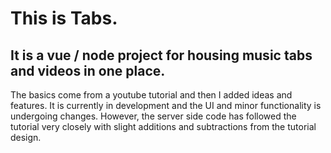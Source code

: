 # This is Tabs. 
## It is a vue / node project for housing music tabs and videos in one place. 

The basics come from a youtube tutorial and then I added ideas and features.
It is currently in development and the UI and minor functionality is undergoing changes. 
However, the server side code has followed the tutorial very closely with slight additions and
subtractions from the tutorial design.
